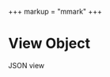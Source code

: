 +++
markup = "mmark"
+++

# View Object


<section>
<div id="object-view"></div>
<p>
<a id="object-json-view">JSON view</a><p>
</section>

<!-- START: View Object -->

<script src="/scripts/CL.js"></script>

<script src="/scripts/andor.js"></script>

<script>
(function (window, document) {
   "use strict";
    var elem = document.getElementById("object-view"),
        anchor = document.getElementById("object-json-view"),
        u = new URL(window.location.href),
        c_name = AndOr.getCollectionName(u.pathname),
        objectID = u.searchParams.get("key");
    if (objectID && anchor !== undefined) {
        anchor.setAttribute("href", `/${c_name}/read/${objectID}`)
    } else {
        anchor.setAttribute("href", `/${c_name}/list.html`)
        anchor.innerHTML = "No object id specified, view List";
    }
    if (elem !== undefined && objectID !== null) {
        AndOr.viewObject(elem, c_name, objectID);
    }
}(window, document));
</script>

<!--   END: View Object -->

